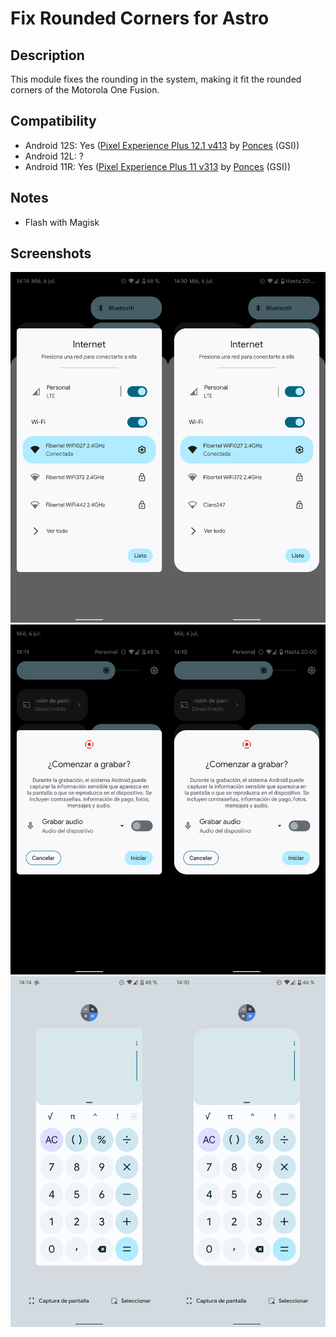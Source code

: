 # Fix Rounded Corners for Astro

## Description
This module fixes the rounding in the system, making it fit the rounded corners of the Motorola One Fusion.

## Compatibility
- Android 12S: Yes ([Pixel Experience Plus 12.1 v413](https://github.com/ponces/treble_build_pe/releases/tag/v413-plus) by [Ponces](https://github.com/ponces) (GSI))
- Android 12L: ?
- Android 11R: Yes ([Pixel Experience Plus 11 v313](https://github.com/ponces/treble_build_pe/releases/tag/v313-plus) by [Ponces](https://github.com/ponces) (GSI))

## Notes
- Flash with Magisk

## Screenshots
![](/gitimages/internet.png)
![](/gitimages/recording.png)
![](/gitimages/multitask.png)